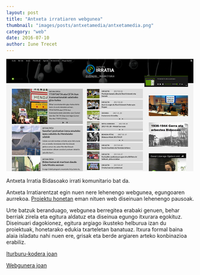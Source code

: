 ```yaml
---
layout: post
title: "Antxeta irratiaren webgunea"
thumbnail: "images/posts/antxetamedia/antxetamedia.png"
category: "web"
date: 2016-07-10
author: Iune Trecet
---
```


<img src="/images/posts/antxetamedia/antxetamedia.png" alt="Antxetamedia">

Antxeta Irratia Bidasoako irrati komunitario bat da.

Antxeta Irratiarentzat egin nuen nere lehenengo webgunea, egungoaren aurrekoa. <a href="http://iragana.antxetamedia.info/">Proiektu honetan</a> eman nituen web diseinuan lehenengo pausoak.

Urte batzuk beranduago, webgunea berregitea erabaki genuen, behar berriak zirela eta egitura aldatuz eta diseinua egungo
itxurara egokituz. Diseinuari dagokionez, egitura argiago ikusteko helburua izan du proiektuak, honetarako edukia
txarteletan banatuaz. Itxura formal baina alaia isladatu nahi nuen ere, grisak eta berde argiaren arteko konbinazioa
erabiliz.

<a class="goProject {{ page.category }}" href="https://github.com/GISAElkartea/amv2">Iturburu-kodera joan</a>

<a class="goProject {{ page.category }}" href="https://antxetamedia.eus">Webgunera joan</a>

